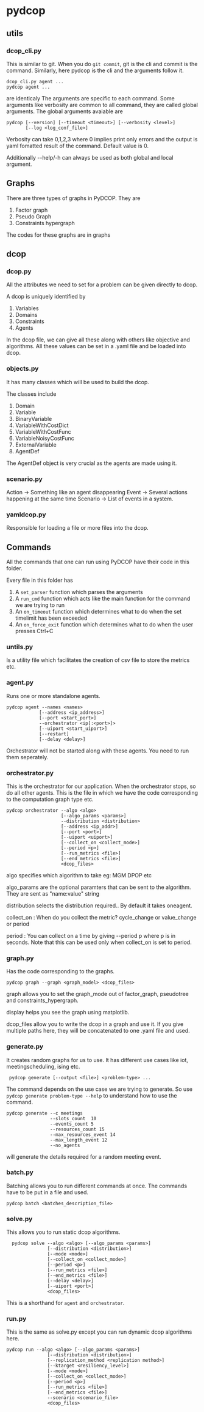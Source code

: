 # pydcop

## utils
### dcop_cli.py
This is similar to git. When you do ```git commit```, git is the cli and commit is the command. Similarly, here pydcop is the cli and the arguments follow it. 
```
dcop_cli.py agent ... 
pydcop agent ...
```
are identicaly
The arguments are specific to each command. Some arguments like verbosity are common to all command, they are called global arguments. 
The global arguments avaiable are
```
pydcop [--version] [--timeout <timeout>] [--verbosity <level>]
       [--log <log_conf_file>]

```
Verbosity can take 0,1,2,3 where 0 implies print only errors and the output is yaml fomatted result of the command. Default value is 0. 

Additionally --help/-h can always be used as both global and local argument. 
## Graphs
There are three types of graphs in PyDCOP. They are
1. Factor graph
2. Pseudo Graph
3. Constraints hypergraph

The codes for these graphs are in graphs


## dcop
### dcop.py
All the attributes we need to set for a problem can be given directly to dcop. 

A dcop is uniquely identified by 
1. Variables
2. Domains
3. Constraints
4. Agents

In the dcop file, we can give all these along with others like objective and algorithms.
All these values can be set in a .yaml file and be loaded into dcop. 

### objects.py
It has many classes which will be used to build the dcop. 

The classes include
1. Domain
2. Variable
3. BinaryVariable
4. VariableWithCostDict
5. VariableWithCostFunc
6. VariableNoisyCostFunc
7. ExternalVariable
8. AgentDef

The AgentDef object is very crucial as the agents are made using it.

### scenario.py

Action -> Something like an agent disappearing
Event -> Several actions happening at the same time
Scenario -> List of events in a system. 

### yamldcop.py
Responsible for loading a file or more files into the dcop. 

## Commands
All the commands that one can run using PyDCOP have their code in this folder.

Every file in this folder has 
1. A ```set_parser``` function which parses the arguments
2. A ```run_cmd``` function which acts like the main function for the command we are trying to run
3. An ```on_timeout``` function which determines what to do when the set timelimit has been exceeded
4. An ```on_force_exit``` function which determines what to do when the user presses Ctrl+C

### untils.py
Is a utility file which facilitates the creation of csv file to store the metrics etc.

### agent.py
Runs one or more standalone agents. 
```
pydcop agent --names <names>
            [--address <ip_address>] 
            [--port <start_port>]
            --orchestrator <ip[:<port>]>
            [--uiport <start_uiport>]
            [--restart]
            [--delay <delay>]
```
Orchestrator will not be started along with these agents. You need to run them seperately. 

### orchestrator.py
This is the orchestrator for our application. When the orchestrator stops, so do all other agents. This is the file in which we have the code corresponding to the computation graph type etc. 

```
pydcop orchestrator --algo <algo> 
                    [--algo_params <params>]
                    --distribution <distribution>
                    [--address <ip_addr>] 
                    [--port <port>]
                    [--uiport <uiport>]
                    [--collect_on <collect_mode>] 
                    [--period <p>]
                    [--run_metrics <file>]
                    [--end_metrics <file>]
                    <dcop_files>
```
algo specifies which algorithm to take eg: MGM DPOP etc

algo_params are the optional paramters that can be sent to the algorithm. They are sent as "name:value" string

distribution selects the distribution required.. By default it takes oneagent. 

collect_on : When do you collect the metric? cycle_change or value_change or period

period : You can collect on a time by giving --period p where p is in seconds. Note that this can be used only when collect_on is set to period.

### graph.py 
Has the code corresponding to the graphs. 
```
pydcop graph --graph <graph_model> <dcop_files>
```
graph allows you to set the graph_mode out of factor_graph, pseudotree and constraints_hypergraph.

display helps you see the graph using matplotlib. 

dcop_files allow you to write the dcop in a graph and use it. If you give multiple paths here, they will be concatenated to one .yaml file and used. 

### generate.py
It creates random graphs for us to use. It has different use cases like iot, meetingscheduling, ising etc. 
```
 pydcop generate [--output <file>] <problem-type> ...
```
The command depends on the use case we are trying to generate. So use ```pydcop generate problem-type --help``` to understand how to use the command. 
```
pydcop generate --c meetings 
                --slots_count  10 
                --events_count 5 
                --resources_count 15 
                --max_resources_event 14 
                --max_length_event 12 
                --no_agents
``` 
will generate the details required for a random meeting event.

### batch.py

Batching allows you to run different commands at once. The commands have to be put in a file and used. 
```
pydcop batch <batches_description_file>
```
### solve.py
This allows you to run static dcop algorithms. 
```
  pydcop solve --algo <algo> [--algo_params <params>]
               [--distribution <distribution>]
               [--mode <mode>]
               [--collect_on <collect_mode>]
               [--period <p>]
               [--run_metrics <file>]
               [--end_metrics <file>]
               [--delay <delay>]
               [--uiport <port>]
               <dcop_files>
```
This is a shorthand for ```agent``` and ```orchestrator```. 

### run.py
This is the same as solve.py except you can run dynamic dcop algorithms here. 
```
pydcop run --algo <algo> [--algo_params <params>]
               [--distribution <distribution>]
               [--replication_method <replication method>]
               [--ktarget <resiliency_level>]
               [--mode <mode>]
               [--collect_on <collect_mode>]
               [--period <p>]
               [--run_metrics <file>]
               [--end_metrics <file>]
               --scenario <scenario_file>
               <dcop_files>
```